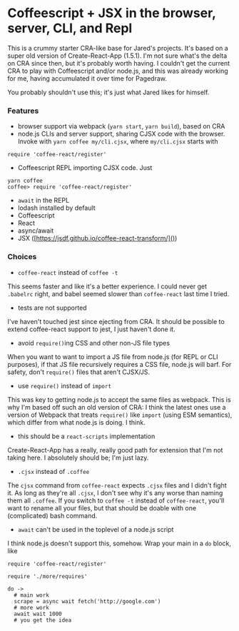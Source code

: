 # Coffeescript + JSX in the browser, server, CLI, and Repl

This is a crummy starter CRA-like base for Jared's projects.  It's based on a super old version of Create-React-App (1.5.1).  I'm not sure what's the delta on CRA since then, but it's probably worth having.  I couldn't get the current CRA to play with Coffeescript and/or node.js, and this was already working for me, having accumulated it over time for Pagedraw.

You probably shouldn't use this; it's just what Jared likes for himself.


### Features
- browser support via webpack (`yarn start`, `yarn build`), based on CRA
- node.js CLIs and server support, sharing  CJSX code with the browser. Invoke with `yarn coffee my/cli.cjsx`, where `my/cli.cjsx` starts with
```
require 'coffee-react/register'
```
- Coffeescript REPL importing CJSX code.  Just
```
yarn coffee
coffee> require 'coffee-react/register'
```
- `await` in the REPL
- lodash installed by default
- Coffeescript
- React
- async/await
- JSX ([https://jsdf.github.io/coffee-react-transform/]())


### Choices

- `coffee-react` instead of `coffee -t`

This seems faster and like it's a better experience.  I could never get `.babelrc` right, and babel seemed slower than `coffee-react` last time I tried.

- tests are not supported

I've haven't touched jest since ejecting from CRA.  It should be possible to extend coffee-react support to jest, I just haven't done it.

- avoid `require()`ing CSS and other non-JS file types

When you want to want to import a JS file from node.js (for REPL or CLI purposes), if that JS file recursively requires a CSS file, node.js will barf.  For safety, don't `require()` files that aren't CJSX/JS.

- use `require()` instead of `import`

This was key to getting node.js to accept the same files as webpack.  This is why I'm based off such an old version of CRA: I think the latest ones use a version of Webpack that treats `require()` like `import` (using ESM semantics), which differ from what node.js is doing.  I think.

- this should be a `react-scripts` implementation

Create-React-App has a really, really good path for extension that I'm not taking here.  I absolutely should be; I'm just lazy.

- `.cjsx` instead of `.coffee`

The `cjsx` command from `coffee-react` expects `.cjsx` files and I didn't fight it.  As long as they're all `.cjsx`, I don't see why it's any worse than naming them all `.coffee`.  If you switch to `coffee -t` instead of `coffee-react`, you'll want to rename all your files, but that should be doable with one (complicated) bash command.

- `await` can't be used in the toplevel of a node.js script

I think node.js doesn't support this, somehow.  Wrap your main in  a `do` block, like
```
require 'coffee-react/register'

require './more/requires'

do ->
  # main work
  scrape = async wait fetch('http://google.com')
  # more work
  await wait 1000
  # you get the idea
```
